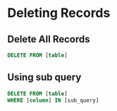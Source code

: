 # Deleting Records

## Delete All Records

```sql
DELETE FROM [table]
```

## Using sub query

```sql
DELETE FROM [table]
WHERE [column] IN [sub_query]
```
